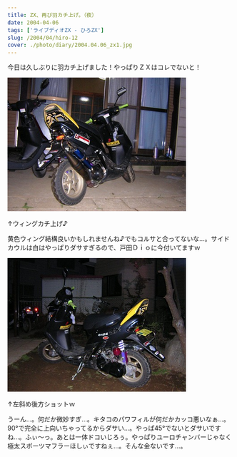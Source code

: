 ```yaml
---
title: ZX、再び羽カチ上げ。（夜）
date: 2004-04-06
tags: ['ライブディオZX - ひろZX']
slug: /2004/04/hiro-12
cover: ./photo/diary/2004.04.06_zx1.jpg
---
```



<p class="sentence spacing10">今日は久しぶりに羽カチ上げました！やっぱりＺＸはコレでないと！</p>
<div class="center spacing"><img class="img-fluid" src="./photo/diary/2004.04.06_zx1.jpg" alt=""></div>
<p class="sentence">↑ウィングカチ上げ♪</p>
<p class="sentence spacing10">黄色ウィング結構良いかもしれませんね♪でもコルサと合ってないな...。サイドカウルは白はやっぱりダサすぎるので、戸田Ｄｉｏに今付いてますｗ </p>
<div class="center spacing"><img class="img-fluid" src="./photo/diary/2004.04.06_zx2.jpg" alt=""></div>
<p class="sentence">↑左斜め後方ショットｗ</p>
<p class="sentence spacing10">うーん...。何だか微妙すぎ...。キタコのパワフィルが何だかカッコ悪いなぁ...。90°で完全に上向いちゃってるからダサい...。やっぱ45°でないとダサいですね...。ふぃ～っ。あとは一体ドコいじろぅ。やっぱりユーロチャンバーじゃなく極太スポーツマフラーほしぃですねぇ...。そんな金ないです...。</p>
